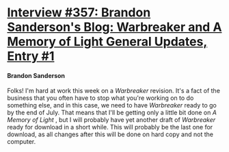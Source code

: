 # [Interview #357: Brandon Sanderson's Blog: Warbreaker and A Memory of Light General Updates, Entry #1](https://www.theoryland.com/intvmain.php?i=357#1)

#### Brandon Sanderson

Folks! I'm hard at work this week on a
*Warbreaker*
revision. It's a fact of the business that you often have to stop what you're working on to do something else, and in this case, we need to have
*Warbreaker*
ready to go by the end of July. That means that I'll be getting only a little bit done on
*A Memory of Light*
, but I will probably have yet another draft of
*Warbreaker*
ready for download in a short while. This will probably be the last one for download, as all changes after this will be done on hard copy and not the computer.

